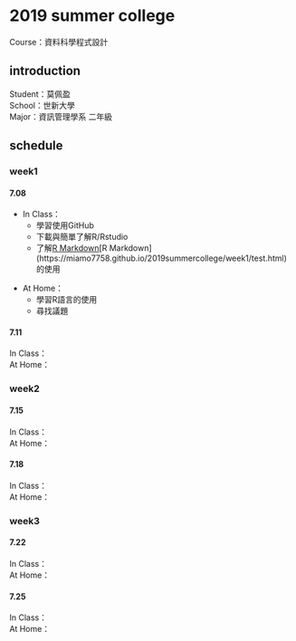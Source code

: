 <h1>2019 summer college</h1>
Course：資料科學程式設計
<h2>introduction</h2>
Student：莫佩盈<br/>
School：世新大學<br/>
Major：資訊管理學系 二年級<br/>
<h2>schedule</h2>
<h3>week1</h3> 
<h4>7.08</h4> 
<UL>
<LI>In Class：<br/> 
<UL>
<LI>學習使用GitHub<br/>
<LI>下載與簡單了解R/Rstudio<br/>
<LI>了解<a href="https://miamo7758.github.io/2019summercollege/week1/test.html">R Markdown</a>[R Markdown](https://miamo7758.github.io/2019summercollege/week1/test.html)的使用 <br/>
</UL>
</UL>   
<UL>
<LI>At Home：<br/>
<UL>  
<LI>學習R語言的使用<br/>
<LI>尋找議題<br/>
</UL>
</UL>   
<h4>7.11</h4>
In Class：<br/>
At Home：<br/>
<h3>week2</h3>
<h4>7.15</h4>
In Class：<br/>
At Home：<br/>
<h4>7.18</h4>
In Class：<br/>
At Home：<br/>
<h3>week3</h3>
<h4>7.22</h4>
In Class：<br/>
At Home：<br/>
<h4>7.25</h4>
In Class：<br/>
At Home：<br/>

